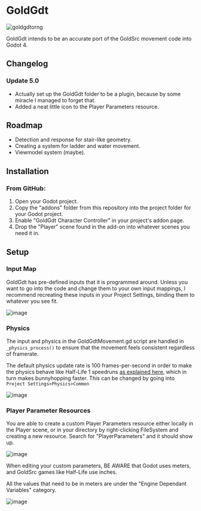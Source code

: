 # GoldGdt
![goldgdtorng](https://github.com/ratmarrow/GoldGdt/assets/155324574/f1d5fdaf-40c7-443f-a8c5-f41cb487ecc0)

GoldGdt intends to be an accurate port of the GoldSrc movement code into Godot 4.

## Changelog

### Update 5.0

- Actually set up the GoldGdt folder to be a plugin, because by some miracle I managed to forget that.
- Added a neat little icon to the Player Parameters resource.

## Roadmap

- Detection and response for stair-like geometry.
- Creating a system for ladder and water movement.
- Viewmodel system (maybe).

## Installation

### From GitHub:
1. Open your Godot project.
2. Copy the "addons" folder from this repository into the project folder for your Godot project.
3. Enable "GoldGdt Character Controller" in your project's addon page.
4. Drop the "Player" scene found in the add-on into whatever scenes you need it in.

## Setup

### Input Map

GoldGdt has pre-defined inputs that it is programmed around. Unless you want to go into the code and change them to your own input mappings, I recommend recreating these inputs in your Project Settings, binding them to whatever you see fit.

![image](https://github.com/ratmarrow/GoldGdt/assets/155324574/2bdd25bc-d9bf-41f4-acd9-6e9c4e38e9ae)

### Physics

The input and physics in the GoldGdtMovement.gd script are handled in `_physics_process()` to ensure that the movement feels consistent regardless of framerate.

The default physics update rate is 100 frames-per-second in order to make the physics behave like Half-Life 1 speedruns [as explained here](https://wiki.sourceruns.org/wiki/FPS_Effects), which in turn makes bunnyhopping faster. This can be changed by going into `Project Settings>Physics>Common`

![image](https://github.com/ratmarrow/GoldGdt/assets/155324574/f2511d83-2e6f-4ea8-87fe-a987c41bf589)

### Player Parameter Resources

You are able to create a custom Player Parameters resource either locally in the Player scene, or in your directory by right-clicking FileSystem and creating a new resource.
Search for "PlayerParameters" and it should show up.

![image](https://github.com/ratmarrow/GoldGdt/assets/155324574/c264d522-ae64-4437-af59-4c4047ac69a3)

When editing your custom parameters, BE AWARE that Godot uses meters, and GoldSrc games like Half-Life use inches.

All the values that need to be in meters are under the "Engine Dependant Variables" category.

![image](https://github.com/ratmarrow/GoldGdt/assets/155324574/a05dbf39-9105-4820-a22a-b51dfa5410da)

